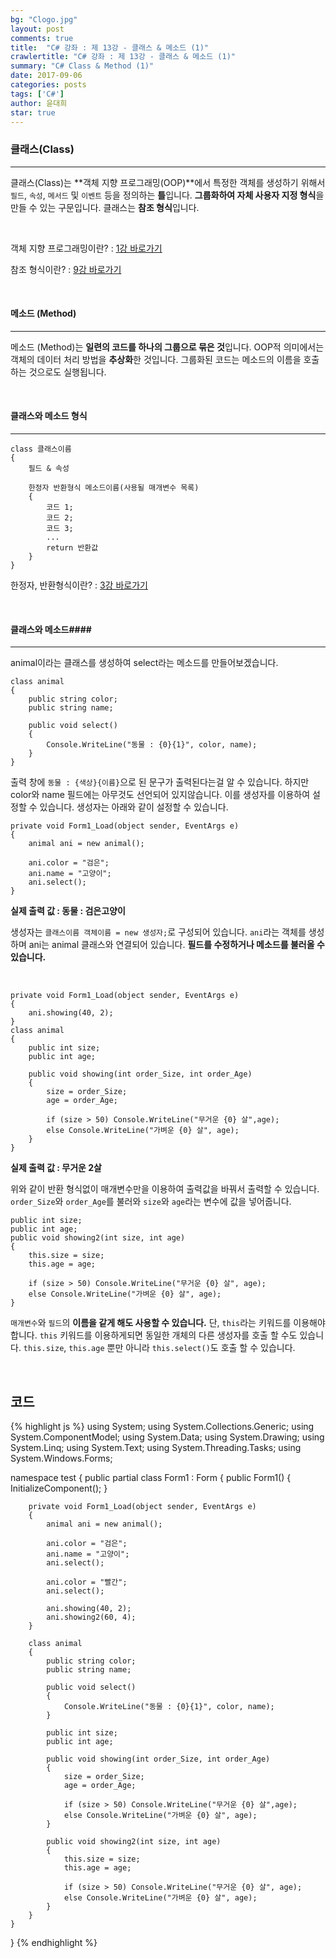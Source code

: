 ```yaml
---
bg: "Clogo.jpg"
layout: post
comments: true
title:  "C# 강좌 : 제 13강 - 클래스 & 메소드 (1)"
crawlertitle: "C# 강좌 : 제 13강 - 클래스 & 메소드 (1)"
summary: "C# Class & Method (1)"
date: 2017-09-06
categories: posts
tags: ['C#']
author: 윤대희
star: true
---
```


### 클래스(Class) ###
----------
클래스(Class)는 **객체 지향 프로그래밍(OOP)**에서 특정한 객체를 생성하기 위해서 `필드`, `속성`, `메서드` 및 `이벤트` 등을 정의하는 **틀**입니다. **그룹화하여 자체 사용자 지정 형식**을 만들 수 있는 구문입니다. 클래스는 **참조 형식**입니다. 

<br>

객체 지향 프로그래밍이란? : [1강 바로가기][1강]

참조 형식이란? : [9강 바로가기][9강]

<br>

#### 메소드 (Method) ####
----------
메소드 (Method)는 **일련의 코드를 하나의 그룹으로 묶은 것**입니다. OOP적 의미에서는 객체의 데이터 처리 방법을 **추상화**한 것입니다. 그룹화된 코드는 메소드의 이름을 호출하는 것으로도 실행됩니다.

<br>

#### 클래스와 메소드 형식 ####
----------

```c#:
class 클래스이름
{
    필드 & 속성
    
    한정자 반환형식 메소드이름(사용될 매개변수 목록)
    {
        코드 1;
        코드 2;
        코드 3;
        ...
        return 반환값                
    }
}
```

한정자, 반환형식이란? : [3강 바로가기][3강]

<br>

#### 클래스와 메소드####
----------

animal이라는 클래스를 생성하여 select라는 메소드를 만들어보겠습니다.


```c#:
class animal
{
    public string color;
    public string name;
    
    public void select()
    {
        Console.WriteLine("동물 : {0}{1}", color, name);
    }
}

```

출력 창에 `동물 : {색상}{이름}`으로 된 문구가 출력된다는걸 알 수 있습니다. 하지만 color와 name 필드에는 아무것도 선언되어 있지않습니다. 이를 생성자를 이용하여 설정할 수 있습니다. 생성자는 아래와 같이 설정할 수 있습니다.

```c#:
private void Form1_Load(object sender, EventArgs e)
{
    animal ani = new animal();

    ani.color = "검은";
    ani.name = "고양이";
    ani.select();
}
```

**실제 출력 값 : 동물 : 검은고양이**<br>


생성자는 `클래스이름 객체이름 = new 생성자;`로 구성되어 있습니다. `ani`라는 객체를 생성하며 ani는 animal 클래스와 연결되어 있습니다. **필드를 수정하거나 메소드를 불러올 수 있습니다.**

<br>

```c#:
private void Form1_Load(object sender, EventArgs e)
{
    ani.showing(40, 2);
}
class animal
{
    public int size;
    public int age;

    public void showing(int order_Size, int order_Age)
    {
        size = order_Size;
        age = order_Age;

        if (size > 50) Console.WriteLine("무거운 {0} 살",age);
        else Console.WriteLine("가벼운 {0} 살", age);
    }
}
```

**실제 출력 값 : 무거운 2살**<br>

위와 같이 반환 형식없이 매개변수만을 이용하여 출력값을 바꿔서 출력할 수 있습니다. `order_Size`와 `order_Age`를 불러와 `size`와 `age`라는 변수에 값을 넣어줍니다.

```c#:
public int size;
public int age;
public void showing2(int size, int age)
{
    this.size = size;
    this.age = age;

    if (size > 50) Console.WriteLine("무거운 {0} 살", age);
    else Console.WriteLine("가벼운 {0} 살", age);
}
```

`매개변수`와 `필드`의 **이름을 같게 해도 사용할 수 있습니다.** 단, `this`라는 키워드를 이용해야합니다. `this` 키워드를 이용하게되면 동일한 개체의 다른 생성자를 호출 할 수도 있습니다. `this.size`, `this.age` 뿐만 아니라 `this.select()`도 호출 할 수 있습니다.

<br>

## 코드 ##
{% highlight js %}
using System;
using System.Collections.Generic;
using System.ComponentModel;
using System.Data;
using System.Drawing;
using System.Linq;
using System.Text;
using System.Threading.Tasks;
using System.Windows.Forms;

namespace test
{
    public partial class Form1 : Form
    {
        public Form1()
        {
            InitializeComponent();
        }

        private void Form1_Load(object sender, EventArgs e)
        {
            animal ani = new animal();

            ani.color = "검은";
            ani.name = "고양이";
            ani.select();

            ani.color = "빨간";
            ani.select();

            ani.showing(40, 2);
            ani.showing2(60, 4);
        }
        
        class animal
        {
            public string color;
            public string name;
            
            public void select()
            {
                Console.WriteLine("동물 : {0}{1}", color, name);
            }

            public int size;
            public int age;

            public void showing(int order_Size, int order_Age)
            {
                size = order_Size;
                age = order_Age;

                if (size > 50) Console.WriteLine("무거운 {0} 살",age);
                else Console.WriteLine("가벼운 {0} 살", age);
            }

            public void showing2(int size, int age)
            {
                this.size = size;
                this.age = age;
                
                if (size > 50) Console.WriteLine("무거운 {0} 살", age);
                else Console.WriteLine("가벼운 {0} 살", age);
            }
        }
    }
}
{% endhighlight %}





[1강]: https://076923.github.io/posts/C-1/
[3강]: https://076923.github.io/posts/C-3/
[9강]: https://076923.github.io/posts/C-9/
